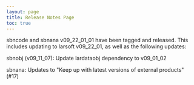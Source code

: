 ```yaml
---
layout: page
title: Release Notes Page
toc: true
---
```


sbncode and sbnana v09_22_01_01 have been tagged and released. 
This includes updating to larsoft v09_22_01, as well as the following updates:


sbnobj (v09_11_07):
Update lardataobj dependency to v09_01_02


sbnana:
Updates to "Keep up with latest versions of external products"  (#17)
